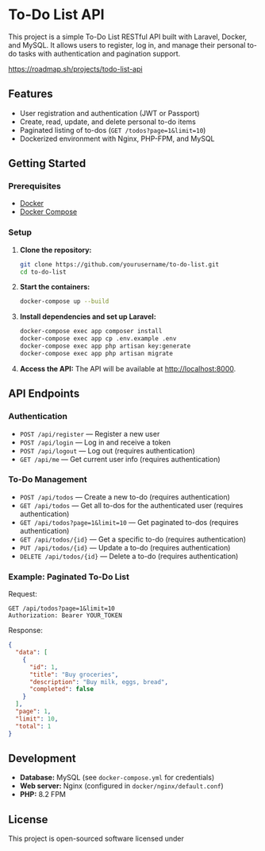 # To-Do List API

This project is a simple To-Do List RESTful API built with Laravel, Docker, and MySQL. It allows users to register, log in, and manage their personal to-do tasks with authentication and pagination support.

https://roadmap.sh/projects/todo-list-api

## Features

- User registration and authentication (JWT or Passport)
- Create, read, update, and delete personal to-do items
- Paginated listing of to-dos (`GET /todos?page=1&limit=10`)
- Dockerized environment with Nginx, PHP-FPM, and MySQL

## Getting Started

### Prerequisites

- [Docker](https://www.docker.com/)
- [Docker Compose](https://docs.docker.com/compose/)

### Setup

1. **Clone the repository:**
   ```sh
   git clone https://github.com/yourusername/to-do-list.git
   cd to-do-list
   ```

2. **Start the containers:**
   ```sh
   docker-compose up --build
   ```

3. **Install dependencies and set up Laravel:**
   ```sh
   docker-compose exec app composer install
   docker-compose exec app cp .env.example .env
   docker-compose exec app php artisan key:generate
   docker-compose exec app php artisan migrate
   ```

4. **Access the API:**
   The API will be available at [http://localhost:8000](http://localhost:8000).

## API Endpoints

### Authentication

- `POST /api/register` — Register a new user
- `POST /api/login` — Log in and receive a token
- `POST /api/logout` — Log out (requires authentication)
- `GET /api/me` — Get current user info (requires authentication)

### To-Do Management

- `POST /api/todos` — Create a new to-do (requires authentication)
- `GET /api/todos` — Get all to-dos for the authenticated user (requires authentication)
- `GET /api/todos?page=1&limit=10` — Get paginated to-dos (requires authentication)
- `GET /api/todos/{id}` — Get a specific to-do (requires authentication)
- `PUT /api/todos/{id}` — Update a to-do (requires authentication)
- `DELETE /api/todos/{id}` — Delete a to-do (requires authentication)

### Example: Paginated To-Do List

Request:
```
GET /api/todos?page=1&limit=10
Authorization: Bearer YOUR_TOKEN
```

Response:
```json
{
  "data": [
    {
      "id": 1,
      "title": "Buy groceries",
      "description": "Buy milk, eggs, bread",
      "completed": false
    }
  ],
  "page": 1,
  "limit": 10,
  "total": 1
}
```

## Development

- **Database:** MySQL (see `docker-compose.yml` for credentials)
- **Web server:** Nginx (configured in `docker/nginx/default.conf`)
- **PHP:** 8.2 FPM

## License

This project is open-sourced software licensed under